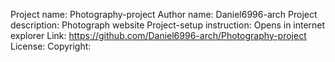 Project name: Photography-project
Author name: Daniel6996-arch
Project description: Photograph website
Project-setup instruction: Opens in internet explorer
Link: https://github.com/Daniel6996-arch/Photography-project
License:
Copyright:
